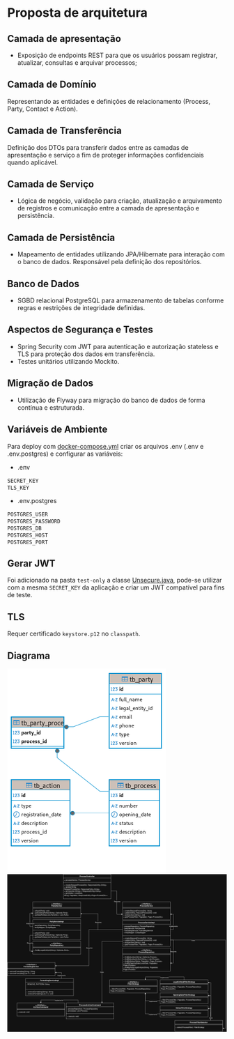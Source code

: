# Proposta de arquitetura

## Camada de apresentação

* Exposição de endpoints REST para que os usuários possam registrar, atualizar, consultas e arquivar processos;

## Camada de Domínio

Representando as entidades e definições de relacionamento (Process, Party, Contact e Action).

## Camada de Transferência

Definição dos DTOs para transferir dados entre as camadas de apresentação e serviço a fim de proteger informações confidenciais quando aplicável.

## Camada de Serviço

* Lógica de negócio, validação para criação, atualização e arquivamento de registros e comunicação entre a camada de apresentação e persistência.

## Camada de Persistência

* Mapeamento de entidades utilizando JPA/Hibernate para interação com o banco de dados. Responsável pela definição dos repositórios.

## Banco de Dados

* SGBD relacional PostgreSQL para armazenamento de tabelas conforme regras e restrições de integridade definidas.

## Aspectos de Segurança e Testes

* Spring Security com JWT para autenticação e autorização stateless e TLS para proteção dos dados em transferência.  
* Testes unitários utilizando Mockito.

## Migração de Dados

* Utilização de Flyway para migração do banco de dados de forma contínua e estruturada.

## Variáveis de Ambiente
Para deploy com [docker-compose.yml](docker-compose.yml) criar os arquivos .env (.env e .env.postgres) e configurar as variáveis:
- .env
```text
SECRET_KEY
TLS_KEY
```

- .env.postgres
```text
POSTGRES_USER
POSTGRES_PASSWORD
POSTGRES_DB
POSTGRES_HOST
POSTGRES_PORT
```

## Gerar JWT
Foi adicionado na pasta `test-only` a classe [Unsecure.java](test-only/unsecure/Unsecure.java), pode-se utilizar com a mesma `SECRET_KEY` da aplicação e criar um JWT compatível para fins de teste.

## TLS
Requer certificado `keystore.p12` no `classpath`.

## Diagrama
![er.png](docs/er.png)
![attus-proc-jur-dark.png](docs/attus-proc-jur-dark.png)
